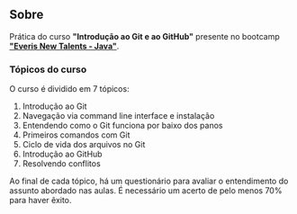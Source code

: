 ## Sobre

Prática do curso **"Introdução ao Git e ao GitHub"** presente no bootcamp [**"Everis New Talents - Java"**](https://github.com/vitor-mda/everis-new-talents-java).

### Tópicos do curso

O curso é dividido em 7 tópicos:

1. Introdução ao Git
2. Navegação via command line interface e instalação
3. Entendendo como o Git funciona por baixo dos panos
4. Primeiros comandos com Git
5. Ciclo de vida dos arquivos no Git
6. Introdução ao GitHub
7. Resolvendo conflitos

Ao final de cada tópico, há um questionário para avaliar o entendimento do assunto abordado nas aulas. É necessário um acerto de pelo menos 70% para haver êxito.